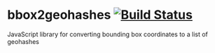 # bbox2geohashes [![Build Status](https://travis-ci.org/mjaakko/bbox2geohashes.svg?branch=master)](https://travis-ci.org/mjaakko/bbox2geohashes)
JavaScript library for converting bounding box coordinates to a list of geohashes
